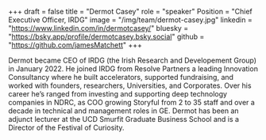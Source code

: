 +++
draft = false
title = "Dermot Casey"
role = "speaker"
Position = "Chief Executive Officer, IRDG"
image = "/img/team/dermot-casey.jpg"
linkedin = "https://www.linkedin.com/in/dermotcasey/"
bluesky = "https://bsky.app/profile/dermotcasey.bsky.social"
    github = "https://github.com/jamesMatchett"
+++

Dermot became CEO of IRDG (the Irish Research and Developement Group)  in January 2022. He joined IRDG from Resolve Partners a leading Innovation Consultancy where he built accelerators, supported fundraising, and worked with founders, researchers, Universities, and Corporates.
Over his career he’s ranged from investing and supporting deep technology companies in NDRC, as COO growing Storyful from 2 to 35 staff and over a decade in technical and management roles in GE. Dermot has been an adjunct lecturer at the UCD Smurfit Graduate Business School and is a Director of the Festival of Curiosity.